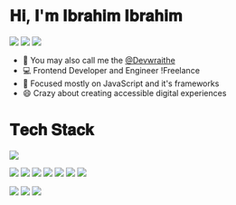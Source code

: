 # 𝐇𝐢, 𝐈'𝐦 𝐈𝐛𝐫𝐚𝐡𝐢𝐦 𝐈𝐛𝐫𝐚𝐡𝐢𝐦

[![](https://img.shields.io/badge/Twitter-@devwraithe-informational?style=flat&logo=twitter&logoColor=white&color=00acee )](https://www.twitter.com/devwraithe)
[![](https://img.shields.io/badge/GitHub-@devwraithe-informational?style=flat&logo=github&logoColor=white&color=211f1f )](https://www.github.com/devwraithe)
[![](https://img.shields.io/badge/Website-@devwraithe-informational?style=flat&logo=circle&logoColor=white&color=211f1f )](https://devwraithe.web.app)

<!--
**devwraithe/devwraithe** is a ✨ _special_ ✨ repository because its `README.md` (this file) appears on your GitHub profile.

Here are some ideas to get you started:

- 🔭 I’m currently working on ...
- 🌱 I’m currently learning ...
- 👯 I’m looking to collaborate on ...
- 🤔 I’m looking for help with ...
- 💬 Ask me about ...
- 📫 How to reach me: ...
- 😄 Pronouns: ...
- ⚡ Fun fact: ...
-->

- 👻 You may also call me the [@Devwraithe](https://www.github.com/devwraithe)
- 💻 Frontend Developer and Engineer !Freelance
- 🎯 Focused mostly on JavaScript and it's frameworks
- 😄 Crazy about creating accessible digital experiences

<!-- <hr style="border-width:1px;"> -->
# 𝐓𝐞𝐜𝐡 𝐒𝐭𝐚𝐜𝐤

![](https://img.shields.io/badge/Editor-Visual_Studio_Code-informational?style=flat&logo=Visual%20Studio%20Code&color&logoColor=white&color=2bbc8a)

![](https://img.shields.io/badge/Code-HTML5-informational?style=flat&logo=html5&logoColor=white&color=e34c26)
![](https://img.shields.io/badge/Code-CSS3-informational?style=flat&logo=css3&logoColor=white&color=264de4)
![](https://img.shields.io/badge/Code-JavaScript-informational?style=flat&logo=javascript&logoColor=white&color=f0db4f)
![](https://img.shields.io/badge/Code-React-informational?style=flat&logo=react&logoColor=white&color=61dbfb)
![](https://img.shields.io/badge/Code-Next-informational?style=flat&logo=next.js&logoColor=white&color=211f1f)
![](https://img.shields.io/badge/Code-Vue-informational?style=flat&logo=vue.js&logoColor=white&color=41b883)
![](https://img.shields.io/badge/Code-Nuxt-informational?style=flat&logo=nuxt.js&logoColor=white&color=3b8070)

![](https://img.shields.io/badge/Code-Sass-informational?style=flat&logo=sass&logoColor=white&color=cd6799)
![](https://img.shields.io/badge/Code-Tailwind-informational?style=flat&logo=tailwindcss&logoColor=white&color=4091d7)
![](https://img.shields.io/badge/Code-Bootstrap-informational?style=flat&logo=bootstrap&logoColor=white&color=553c78)
